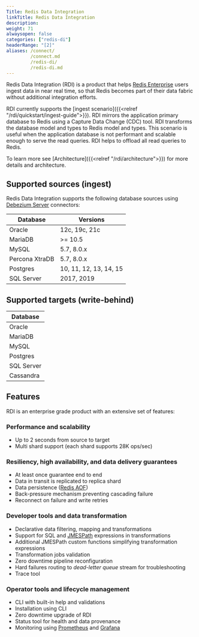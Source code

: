 ```yaml
---
Title: Redis Data Integration
linkTitle: Redis Data Integration
description:
weight: 71
alwaysopen: false
categories: ["redis-di"]
headerRange: "[2]"
aliases: /connect/
         /connect.md
         /redis-di/
         /redis-di.md
---
```


Redis Data Integration (RDI) is a product that helps [Redis Enterprise](https://redis.com/redis-enterprise-software/overview/) users ingest data in near real time, so that Redis becomes part of their data fabric without additional integration efforts.

RDI currently supports the [ingest scenario]({{<relref "/rdi/quickstart/ingest-guide">}}). RDI mirrors the application primary database to Redis using a Capture Data Change (CDC) tool. RDI transforms the database model and types to Redis model and types. This scenario is useful when the application database is not performant and scalable enough to serve the read queries. RDI helps to offload all read queries to Redis.

To learn more see [Architecture]({{<relref "/rdi/architecture">}}) for more details and architecture.

## Supported sources (ingest)

Redis Data Integration supports the following database sources using [Debezium Server](https://debezium.io/documentation/reference/stable/operations/debezium-server.html) connectors:

| Database       | Versions               |
| -------------- | ---------------------- |
| Oracle         | 12c, 19c, 21c          |
| MariaDB        | >= 10.5                |
| MySQL          | 5.7, 8.0.x             |
| Percona XtraDB | 5.7, 8.0.x             |
| Postgres       | 10, 11, 12, 13, 14, 15 |
| SQL Server     | 2017, 2019             |

## Supported targets (write-behind)

| Database   |
| ---------- |
| Oracle     |
| MariaDB    |
| MySQL      |
| Postgres   |
| SQL Server |
| Cassandra  |

## Features

RDI is an enterprise grade product with an extensive set of features:

### Performance and scalability

- Up to 2 seconds from source to target
- Multi shard support (each shard supports 28K ops/sec)

### Resiliency, high availability, and data delivery guarantees

- At least once guarantee end to end
- Data in transit is replicated to replica shard
- Data persistence ([Redis AOF](https://redis.io/docs/management/persistence/))
- Back-pressure mechanism preventing cascading failure
- Reconnect on failure and write retries

### Developer tools and data transformation

- Declarative data filtering, mapping and transformations
- Support for SQL and [JMESPath](https://jmespath.org/) expressions in transformations
- Additional JMESPath custom functions simplifying transformation expressions
- Transformation jobs validation
- Zero downtime pipeline reconfiguration
- Hard failures routing to _dead-letter queue_ stream for troubleshooting
- Trace tool

### Operator tools and lifecycle management

- CLI with built-in help and validations
- Installation using CLI
- Zero downtime upgrade of RDI
- Status tool for health and data provenance
- Monitoring using [Prometheus](https://prometheus.io/) and [Grafana](https://grafana.com/)
